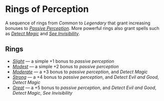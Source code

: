 # Rings of Perception

A sequence of rings from _Common_ to _Legendary_ that grant increasing bonuses
to [_Passive
Perception_](https://www.dndbeyond.com/sources/dnd/free-rules/rules-glossary#PassivePerception).
More powerful rings also grant spells such as [_Detect
Magic_](https://www.dndbeyond.com/sources/dnd/free-rules/spell-descriptions#DetectMagic)
and [_See
Invisibility_](https://www.dndbeyond.com/sources/dnd/free-rules/spell-descriptions#SeeInvisibility).

## Rings

- [_Slight_](./1-ring-of-slight-perception-basic-information) &mdash; a simple
  +1 bonus to _passive perception_
- [_Modest_](./2-ring-of-modest-perception-basic-information) &mdash; a simple
  +2 bonus to _passive perception_
- [_Moderate_](./3-ring-of-moderate-perception-basic-information) &mdash; a +3
  bonus to _passive perception_, and _Detect Magic_
- [_Strong_](./4-ring-of-strong-perception-basic-information) &mdash; a +4
  bonus to _passive perception_, and _Detect Evil and Good_, _Detect Magic_
- [_Great_](./5-ring-of-great-perception-basic-information) &mdash; a +5 bonus
  to _passive perception_, and _Detect Evil and Good_, _Detect Magic_, _See
  Invisibility_
